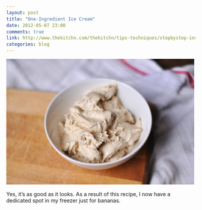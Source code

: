 ```yaml
---
layout: post
title: "One-Ingredient Ice Cream"
date: 2012-05-07 23:00
comments: true
link: http://www.thekitchn.com/thekitchn/tips-techniques/stepbystep-instructions-for-oneingredient-ice-cream-097170
categories: blog
---
```

![Banana Icecream]

Yes, it’s as good as it looks.  As a result of this recipe, I now have a dedicated spot in my freezer just for bananas.


[Banana Icecream]:/images/banana_icecream.jpg

